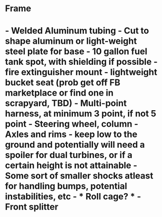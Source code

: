 <h1>Frame<h1>
- Welded Aluminum tubing
- Cut to shape aluminum or light-weight steel plate for base
- 10 gallon fuel tank spot, with shielding if possible
- fire extinguisher mount 
- lightweight bucket seat (prob get off FB marketplace or find one in scrapyard, TBD)
- Multi-point harness, at minimum 3 point, if not 5 point
- Steering wheel, column
- Axles and rims
- keep low to the ground and potentially will need a spoiler for dual turbines, or if a certain height is not attainable
- Some sort of smaller shocks atleast for handling bumps, potential instabilities, etc
- * Roll cage? *
- Front splitter
